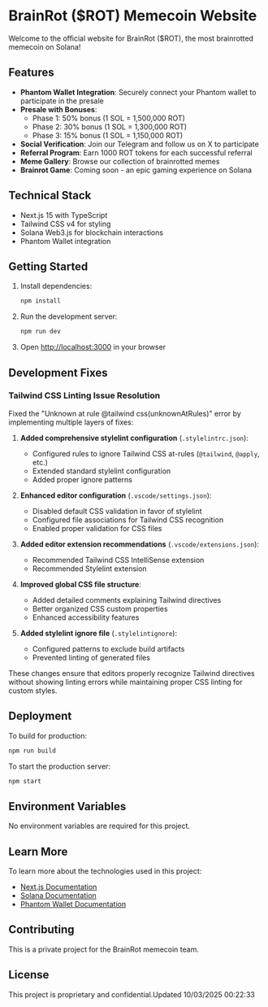 # BrainRot ($ROT) Memecoin Website

Welcome to the official website for BrainRot ($ROT), the most brainrotted memecoin on Solana!

## Features

- **Phantom Wallet Integration**: Securely connect your Phantom wallet to participate in the presale
- **Presale with Bonuses**: 
  - Phase 1: 50% bonus (1 SOL = 1,500,000 ROT)
  - Phase 2: 30% bonus (1 SOL = 1,300,000 ROT)
  - Phase 3: 15% bonus (1 SOL = 1,150,000 ROT)
- **Social Verification**: Join our Telegram and follow us on X to participate
- **Referral Program**: Earn 1000 ROT tokens for each successful referral
- **Meme Gallery**: Browse our collection of brainrotted memes
- **Brainrot Game**: Coming soon - an epic gaming experience on Solana

## Technical Stack

- Next.js 15 with TypeScript
- Tailwind CSS v4 for styling
- Solana Web3.js for blockchain interactions
- Phantom Wallet integration

## Getting Started

1. Install dependencies:
   ```bash
   npm install
   ```

2. Run the development server:
   ```bash
   npm run dev
   ```

3. Open [http://localhost:3000](http://localhost:3000) in your browser

## Development Fixes

### Tailwind CSS Linting Issue Resolution

Fixed the "Unknown at rule @tailwind css(unknownAtRules)" error by implementing multiple layers of fixes:

1. **Added comprehensive stylelint configuration** (`.stylelintrc.json`):
   - Configured rules to ignore Tailwind CSS at-rules (`@tailwind`, `@apply`, etc.)
   - Extended standard stylelint configuration
   - Added proper ignore patterns

2. **Enhanced editor configuration** (`.vscode/settings.json`):
   - Disabled default CSS validation in favor of stylelint
   - Configured file associations for Tailwind CSS recognition
   - Enabled proper validation for CSS files

3. **Added editor extension recommendations** (`.vscode/extensions.json`):
   - Recommended Tailwind CSS IntelliSense extension
   - Recommended Stylelint extension

4. **Improved global CSS file structure**:
   - Added detailed comments explaining Tailwind directives
   - Better organized CSS custom properties
   - Enhanced accessibility features

5. **Added stylelint ignore file** (`.stylelintignore`):
   - Configured patterns to exclude build artifacts
   - Prevented linting of generated files

These changes ensure that editors properly recognize Tailwind directives without showing linting errors while maintaining proper CSS linting for custom styles.

## Deployment

To build for production:
```bash
npm run build
```

To start the production server:
```bash
npm start
```

## Environment Variables

No environment variables are required for this project.

## Learn More

To learn more about the technologies used in this project:

- [Next.js Documentation](https://nextjs.org/docs)
- [Solana Documentation](https://docs.solana.com/)
- [Phantom Wallet Documentation](https://docs.phantom.app/)

## Contributing

This is a private project for the BrainRot memecoin team.

## License

This project is proprietary and confidential.U p d a t e d   1 0 / 0 3 / 2 0 2 5   0 0 : 2 2 : 3 3  
 